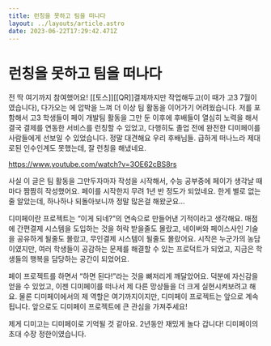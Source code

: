 ```yaml
---
title: 런칭을 못하고 팀을 떠나다
layout: ../layouts/article.astro
date: 2023-06-22T17:29:42.471Z
---
```


# 런칭을 못하고 팀을 떠나다

전 딱 여기까지 참여했어요! [[토스]][[QR]]결제까지만 작업해두고(이 때가 고3 7월이였습니다), 다가오는 [](수능)에 압박을 느껴 더 이상 팀 활동을 이어가기 어려웠습니다. 저를 포함해서 고3 학생들이 페이 개발팀 활동을 그만 둔 이후에 후배들이 열심히 노력을 해서 결국 [](카드)결제를 연동한 서비스를 런칭할 수 있었고, 다행히도 졸업 전에 완전한 디미페이를 사람들에게 선보일 수 있었습니다. 정말 대견해요 우리 후배님들. 급하게 떠나느라 제대로된 인수인계도 못했는데, 잘 런칭을 해냈네요.

https://www.youtube.com/watch?v=3OE62cBS8rs

사실 이 글은 팀 활동을 그만두자마자 작성을 시작해서, 수능 공부중에 페이가 생각날 때 마다 짬짬히 작성했어요. 페이를 시작한지 무려 1년 반 정도가 되었네요. 한게 별로 없는줄 알았는데, 하나하나 되돌아보니까 정말 많은걸 해왔군요…

디미페이란 프로젝트는 “이게 되네?”의 연속으로 만들어낸 기적이라고 생각해요. 매점에 간편결제 시스템을 도입하는 것을 허락 받을줄도 몰랐고, 네이버와 페이스사인 기술을 공유하게 될줄도 몰랐고, 무인결제 시스템이 될줄도 몰랐어요. 시작은 누군가의 농담이였지만, 여러 학생들이 공감하는 문제를 해결할 수 있는 프로덕트가 되었고, 지금은 학생들의 행복을 담당하는 공간이 되었어요.

페이 프로젝트를 하면서 “하면 된다!”라는 것을 뼈저리게 깨달았어요. 덕분에 자신감을 얻을 수 있었고, 이젠 디미페이를 떠나서 제 다른 망상들을 더 크게 실현시켜보려고 해요. 물론 디미페이에서의 제 역할은 여기까지이지만, 디미페이 프로젝트는 앞으로 계속됩니다. 앞으로도 디미페이 프로젝트에 큰 관심을 가져주세요!

제게 디미고는 디미페이로 기억될 것 같아요. 2년동안 재밌게 놀다 갑니다! 디미페이의 초대 수장 정한이였습니다.

